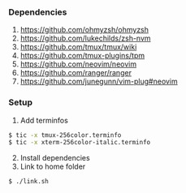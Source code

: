 ### Dependencies

1. https://github.com/ohmyzsh/ohmyzsh
2. https://github.com/lukechilds/zsh-nvm
3. https://github.com/tmux/tmux/wiki
4. https://github.com/tmux-plugins/tpm
5. https://github.com/neovim/neovim
6. https://github.com/ranger/ranger
7. https://github.com/junegunn/vim-plug#neovim

### Setup

1. Add terminfos
```bash
$ tic -x tmux-256color.terminfo
$ tic -x xterm-256color-italic.terminfo
```

2. Install dependencies
3. Link to home folder
```bash
$ ./link.sh
```
